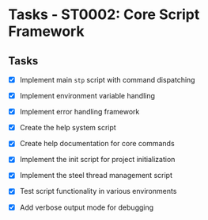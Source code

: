 # Tasks - ST0002: Core Script Framework

## Tasks

- [x] Implement main `stp` script with command dispatching
- [x] Implement environment variable handling
- [x] Implement error handling framework
- [x] Create the help system script
- [x] Create help documentation for core commands
- [x] Implement the init script for project initialization
- [x] Implement the steel thread management script
- [x] Test script functionality in various environments
- [x] Add verbose output mode for debugging

